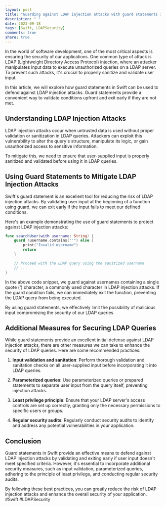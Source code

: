 ```yaml
---
layout: post
title: "Guarding against LDAP injection attacks with guard statements in Swift"
description: " "
date: 2023-09-18
tags: [Swift, LDAPSecurity]
comments: true
share: true
---
```


In the world of software development, one of the most critical aspects is ensuring the security of our applications. One common type of attack is LDAP (Lightweight Directory Access Protocol) injection, where an attacker manipulates input data to execute unauthorized queries on a LDAP server. To prevent such attacks, it's crucial to properly sanitize and validate user input.

In this article, we will explore how guard statements in Swift can be used to defend against LDAP injection attacks. Guard statements provide a convenient way to validate conditions upfront and exit early if they are not met.

## Understanding LDAP Injection Attacks

LDAP injection attacks occur when untrusted data is used without proper validation or sanitization in LDAP queries. Attackers can exploit this vulnerability to alter the query's structure, manipulate its logic, or gain unauthorized access to sensitive information.

To mitigate this, we need to ensure that user-supplied input is properly sanitized and validated before using it in LDAP queries.

## Using Guard Statements to Mitigate LDAP Injection Attacks

Swift's guard statement is an excellent tool for reducing the risk of LDAP injection attacks. By validating user input at the beginning of a function using guard, we can exit early if the input fails to meet our defined conditions.

Here's an example demonstrating the use of guard statements to protect against LDAP injection attacks:

```swift
func searchUser(with username: String) {
    guard !username.contains("'") else {
        print("Invalid username")
        return
    }

    // Proceed with the LDAP query using the sanitized username
    // ...
}
```

In the above code snippet, we guard against usernames containing a single quote (') character, a commonly used character in LDAP injection attacks. If the guard condition fails, we can immediately exit the function, preventing the LDAP query from being executed.

By using guard statements, we effectively limit the possibility of malicious input compromising the security of our LDAP queries.

## Additional Measures for Securing LDAP Queries

While guard statements provide an excellent initial defense against LDAP injection attacks, there are other measures we can take to enhance the security of LDAP queries. Here are some recommended practices:

1. **Input validation and sanitation**: Perform thorough validation and sanitation checks on all user-supplied input before incorporating it into LDAP queries.

2. **Parameterized queries**: Use parameterized queries or prepared statements to separate user input from the query itself, preventing injection attacks.

3. **Least privilege principle**: Ensure that your LDAP server's access controls are set up correctly, granting only the necessary permissions to specific users or groups.

4. **Regular security audits**: Regularly conduct security audits to identify and address any potential vulnerabilities in your application.

## Conclusion

Guard statements in Swift provide an effective means to defend against LDAP injection attacks by validating and exiting early if user input doesn't meet specified criteria. However, it's essential to incorporate additional security measures, such as input validation, parameterized queries, adhering to the principle of least privilege, and conducting regular security audits.

By following these best practices, you can greatly reduce the risk of LDAP injection attacks and enhance the overall security of your application. #Swift #LDAPSecurity